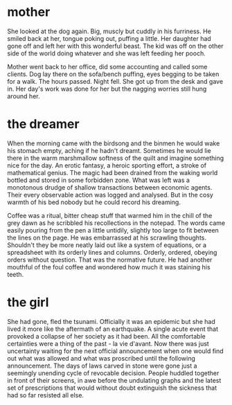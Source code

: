 # mother

She looked at the dog again. Big, muscly but cuddly in his furriness. He smiled
back at her, tongue poking out, puffing a little. Her daughter had gone off and
left her with this wonderful beast. The kid was off on the other side of the
world doing whatever and she was left feeding her pooch.

Mother went back to her office, did some accounting and called some clients.
Dog lay there on the sofa/bench puffing, eyes begging to be taken for a walk.
The hours passed. Night fell. She got up from the desk and gave in. Her day's
work was done for her but the nagging worries still hung around her.

# the dreamer

When the morning came with the birdsong and the binmen he would wake his
stomach empty, aching  if he hadn't dreamt. Sometimes he would lie there in the
warm marshmallow softness of the quilt and imagine something nice for the
day. An erotic fantasy, a heroic sporting effort, a stroke of mathematical
genius. The magic had been drained from the waking world bottled and stored in
some forbidden zone. What was left was a monotonous drudge of shallow
transactions between economic agents. Their every observable action was logged
and analysed. But in the cosy warmth of his bed nobody but he could record
his dreaming.

Coffee was a ritual, bitter cheap stuff that warmed him in the chill of the
grey dawn as he scribbled his recollections in the notepad. The words came
easily pouring from the pen a little untidily, slightly too large to fit
between the lines on the page. He was embarrassed at his scrawling thoughts.
Shouldn't they be more neatly laid out like a system of equations, or a
spreadsheet with its orderly lines and columns. Orderly, ordered, obeying orders without question. That was the normative future. He had another mouthful of the foul coffee and wondered how much it was staining his teeth. 

# the girl

She had gone, fled the tsunami. Officially it was an epidemic but she had lived it more like the aftermath of an earthquake. A single acute event that provoked a collapse of her society as it had been. All the comfortable certainties were a thing of the past - la vie d'avant. Now there was just uncertainty waiting for the next official announcement when one would find out what was allowed and what was proscribed until the following announcement. The days of laws carved in stone were gone just a seemingly unending cycle of revocable decision. People huddled together in front of their screens, in awe before the undulating graphs and the latest set of prescriptions that would without doubt extinguish the sickness that had so far resisted all else. 


